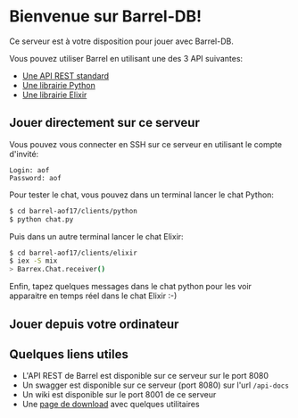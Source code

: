 # Bienvenue sur Barrel-DB!

Ce serveur est à votre disposition pour jouer avec Barrel-DB.

Vous pouvez utiliser Barrel en utilisant une des 3 API suivantes:

* [Une API REST standard](barrel/rest.md)
* [Une librairie Python](barrel/python.md)
* [Une librairie Elixir](barrel/elixir.md)


## Jouer directement sur ce serveur

Vous pouvez vous connecter en SSH sur ce serveur en utilisant le compte d'invité:

    Login: aof
    Password: aof

Pour tester le chat, vous pouvez dans un terminal lancer le chat Python:

```sh
$ cd barrel-aof17/clients/python
$ python chat.py
```
Puis dans un autre terminal lancer le chat Elixir:

```sh
$ cd barrel-aof17/clients/elixir
$ iex -S mix
> Barrex.Chat.receiver()
```

Enfin, tapez quelques messages dans le chat python pour les voir apparaitre en temps réel
dans le chat Elixir :-)

## Jouer depuis votre ordinateur



## Quelques liens utiles

* L'API REST de Barrel est disponible sur ce serveur sur le port 8080
* Un swagger est disponible sur ce serveur (port 8080) sur l'url `/api-docs`
* Un wiki est disponible sur le port 8001 de ce serveur
* Une [page de download](/downloads) avec quelques utilitaires
